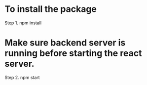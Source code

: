 # To install the package
Step 1. npm install

# Make sure backend server is running before starting the react server.

Step 2. npm start
